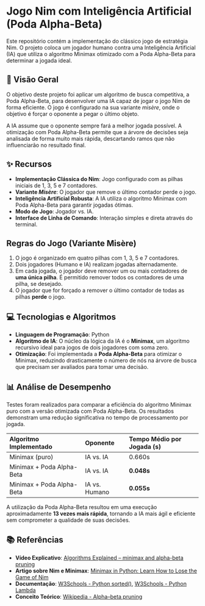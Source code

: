 # Jogo Nim com Inteligência Artificial (Poda Alpha-Beta)

Este repositório contém a implementação do clássico jogo de estratégia Nim. O projeto coloca um jogador humano contra uma Inteligência Artificial (IA) que utiliza o algoritmo Minimax otimizado com a Poda Alpha-Beta para determinar a jogada ideal.

## 📜 Visão Geral

O objetivo deste projeto foi aplicar um algoritmo de busca competitiva, a Poda Alpha-Beta, para desenvolver uma IA capaz de jogar o jogo Nim de forma eficiente. O jogo é configurado na sua variante *misère*, onde o objetivo é forçar o oponente a pegar o último objeto.

A IA assume que o oponente sempre fará a melhor jogada possível. A otimização com Poda Alpha-Beta permite que a árvore de decisões seja analisada de forma muito mais rápida, descartando ramos que não influenciarão no resultado final.

## ✨ Recursos

*   **Implementação Clássica do Nim**: Jogo configurado com as pilhas iniciais de 1, 3, 5 e 7 contadores.
*   **Variante *Misère***: O jogador que remove o último contador perde o jogo.
*   **Inteligência Artificial Robusta**: A IA utiliza o algoritmo Minimax com Poda Alpha-Beta para garantir jogadas ótimas.
*   **Modo de Jogo**: Jogador vs. IA.
*   **Interface de Linha de Comando**: Interação simples e direta através do terminal.

## Regras do Jogo (Variante Misère)

1.  O jogo é organizado em quatro pilhas com 1, 3, 5 e 7 contadores.
2.  Dois jogadores (Humano e IA) realizam jogadas alternadamente.
3.  Em cada jogada, o jogador deve remover um ou mais contadores de **uma única pilha**. É permitido remover todos os contadores de uma pilha, se desejado.
4.  O jogador que for forçado a remover o último contador de todas as pilhas **perde** o jogo.

## 💻 Tecnologias e Algoritmos

*   **Linguagem de Programação**: Python
*   **Algoritmo de IA**: O núcleo da lógica da IA é o **Minimax**, um algoritmo recursivo ideal para jogos de dois jogadores com soma zero.
*   **Otimização**: Foi implementada a **Poda Alpha-Beta** para otimizar o Minimax, reduzindo drasticamente o número de nós na árvore de busca que precisam ser avaliados para tomar uma decisão.

## 📊 Análise de Desempenho

Testes foram realizados para comparar a eficiência do algoritmo Minimax puro com a versão otimizada com Poda Alpha-Beta. Os resultados demonstram uma redução significativa no tempo de processamento por jogada.

| Algoritmo Implementado      | Oponente      | Tempo Médio por Jogada (s) |
| :-------------------------- | :------------ | :------------------------- |
| Minimax (puro)              | IA vs. IA     | 0.660s                     |
| Minimax + Poda Alpha-Beta   | IA vs. IA     | **0.048s**                 |
| Minimax + Poda Alpha-Beta   | IA vs. Humano | **0.055s**                 |

A utilização da Poda Alpha-Beta resultou em uma execução aproximadamente **13 vezes mais rápida**, tornando a IA mais ágil e eficiente sem comprometer a qualidade de suas decisões.

## 📚 Referências

*   **Vídeo Explicativo**: [Algorithms Explained – minimax and alpha-beta pruning](https://www.youtube.com/watch?v=l-hh51ncgDI)
*   **Artigo sobre Nim e Minimax**: [Minimax in Python: Learn How to Lose the Game of Nim](https://realpython.com/python-minimax-nim/)
*   **Documentação**: [W3Schools - Python sorted()](https://www.w3schools.com/python/ref_func_sorted.asp), [W3Schools - Python Lambda](https://www.w3schools.com/python/python_lambda.asp)
*   **Conceito Teórico**: [Wikipedia - Alpha–beta pruning](https://en.wikipedia.org/wiki/Alpha%E2%80%93beta_pruning)
